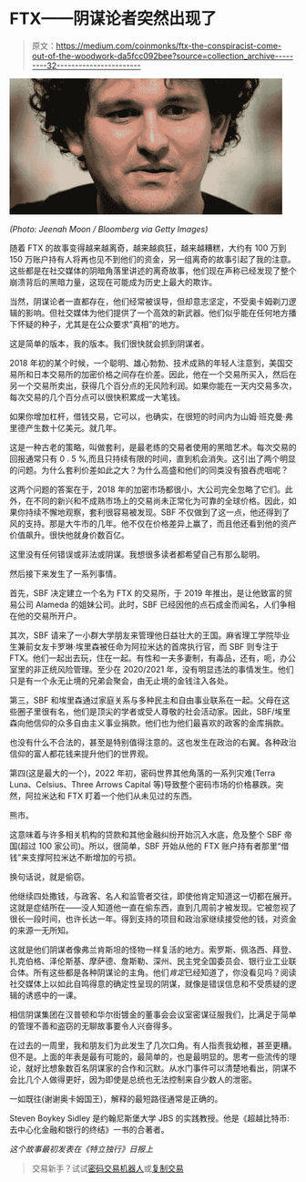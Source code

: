 # FTX——阴谋论者突然出现了

> 原文：<https://medium.com/coinmonks/ftx-the-conspiracist-come-out-of-the-woodwork-da5fcc092bee?source=collection_archive---------32----------------------->

![](img/06b9608dc720319f46f0c3d6e19c14ec.png)

*(Photo: Jeenah Moon / Bloomberg via Getty Images)*

随着 FTX 的故事变得越来越离奇，越来越疯狂，越来越糟糕，大约有 100 万到 150 万账户持有人将再也见不到他们的资金，另一组离奇的故事引起了我的注意。这些都是在社交媒体的阴暗角落里讲述的离奇故事，他们现在声称已经发现了整个崩溃背后的黑暗力量，这现在可能成为历史上最大的欺诈。

当然，阴谋论者一直都存在，他们经常被误导，但却意志坚定，不受奥卡姆剃刀逻辑的影响。但社交媒体为他们提供了一个高效的新武器。他们似乎能在任何地方播下怀疑的种子，尤其是在公众要求“真相”的地方。

这是简单的版本，我的版本。我们很快就会抓到阴谋者。

2018 年初的某个时候，一个聪明、雄心勃勃、技术成熟的年轻人注意到，美国交易所和日本交易所的加密价格之间存在价差。因此，他在一个交易所买入，然后在另一个交易所卖出，获得几个百分点的无风险利润。如果你能在一天内交易多次，每次交易的几个百分点可以很快积累成一大笔钱。

如果你增加杠杆，借钱交易，它可以，也确实，在很短的时间内为山姆·班克曼·弗里德产生数十亿美元。就几年。

这是一种古老的策略，叫做套利，是最老练的交易者使用的黑暗艺术。每次交易的回报通常只有 0 . 5 %,而且只持续有限的时间，直到机会消失。这引出了两个明显的问题。为什么套利价差如此之大？为什么高盛和他们的同类没有狼吞虎咽呢？

这两个问题的答案在于，2018 年的加密市场都很小，大公司完全忽略了它们。此外，在不同的新兴和不成熟市场上的交易尚未正常化为可靠的全球价格。因此，如果你持续不懈地观察，套利很容易被发现。SBF 不仅做到了这一点，他还得到了风的支持。那是大牛市的几年。他不仅在价格差异上赢了，而且他还看到他的资产价值飙升。很快他就身价数百亿。

这里没有任何错误或非法或阴谋。我想很多读者都希望自己有那么聪明。

然后接下来发生了一系列事情。

首先，SBF 决定建立一个名为 FTX 的交易所，于 2019 年推出，是让他致富的贸易公司 Alameda 的姐妹公司。此时，SBF 已经因他的点石成金而闻名，人们争相在他的交易所开户。

其次，SBF 请来了一小群大学朋友来管理他日益壮大的王国。麻省理工学院毕业生兼前女友卡罗琳·埃里森被任命为阿拉米达的首席执行官，而 SBF 则专注于 FTX。他们一起出去玩，住在一起。有性和一夫多妻制，有毒品，还有，呃，办公室里的非正统风险管理。至少在 2020/2021 年，没有明显违法的事情发生。他们只是有一个永无止境的兄弟会聚会，由无止境的金钱注入各处。

第三，SBF 和埃里森通过家庭关系与多种民主和自由事业联系在一起。父母在这些圈子里很有名，他们是顶尖的学者或受人尊敬的社会活动家。因此，SBF/埃里森向他信仰的众多自由主义事业捐款。他们也为他们最喜欢的政客的金库捐款。

也没有什么不合法的，甚至是特别值得注意的。这也发生在政治的右翼。各种政治信仰的富人都花钱来提升他们的世界观。

第四(这是最大的一个)，2022 年初，密码世界其他角落的一系列灾难(Terra Luna、Celsius、Three Arrows Capital 等)导致整个密码市场的价格暴跌。突然，阿拉米达和 FTX 盯着一个他们从未见过的东西。

熊市。

这意味着与许多相关机构的贷款和其他金融纠纷开始沉入水底，危及整个 SBF 帝国(超过 100 家公司)。所以，很简单，SBF 开始从他的 FTX 账户持有者那里“借钱”来支撑阿拉米达不断增加的亏损。

换句话说，就是偷窃。

他继续四处撒钱，与政客、名人和监管者交往，即使他肯定知道这一切都在展开。这就是症结所在——没人知道他一直在偷东西，直到几周前才被发现。它被忽视了很长一段时间，也许长达一年。得到支持的项目和政治家继续接受他的钱，对资金的来源一无所知。

这就是他们阴谋者像弗兰肯斯坦的怪物一样复活的地方。索罗斯、佩洛西、拜登、扎克伯格、泽伦斯基、摩萨德、詹斯勒、深州、民主党全国委员会、银行业工业联合体。所有这些都是各种阴谋论的主角。他们*肯定*已经知道了，你没看见吗？阅读社交媒体上以如此自鸣得意的确定性呈现的阴谋，就像是错误信息和不受质疑的逻辑的诱惑中的一课。

相信阴谋集团在汉普顿和华尔街镀金的董事会会议室密谋征服我们，比满足于简单的管理不善和盗窃的无聊故事要令人兴奋得多。

在过去的一周里，我和朋友们为此发生了几次口角。有人指责我幼稚，甚至更糟。但不是。上面的年表是最有可能的，最简单的，也是最明显的。思考一些流传的理论，就好比想象数百名阴谋家的合作和沉默。从水门事件可以清楚地看出，阴谋不会比几个人做得更好，因为即使是总统也无法控制来自少数人的泄密。

一如既往(谢谢奥卡姆国王)，解释的最短路径通常是正确的。

Steven Boykey Sidley 是约翰尼斯堡大学 JBS 的实践教授。他是《超越比特币:去中心化金融和银行的终结》一书的合著者。

*这个故事最初发表在《特立独行》日报上*

> 交易新手？试试[密码交易机器人](/coinmonks/crypto-trading-bot-c2ffce8acb2a)或[复制交易](/coinmonks/top-10-crypto-copy-trading-platforms-for-beginners-d0c37c7d698c)